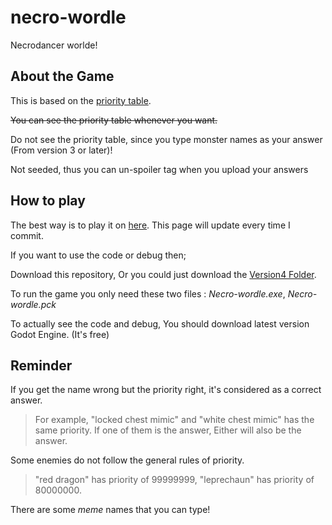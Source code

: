 # necro-wordle
 Necrodancer worlde!
 
 
## About the Game

 This is based on the [priority table](https://docs.google.com/spreadsheets/d/13PsjYHSjpkEd93befvA1K19NNcMIQXafpii335XWuzM/edit#gid=1225283067).
 
  ~~You can see the priority table whenever you want.~~
  
  Do not see the priority table, since you type monster names as your answer (From version 3 or later)!

 Not seeded, thus you can un-spoiler tag when you upload your answers

## How to play

  The best way is to play it on [here](https://shortcakesweets.github.io/necro-wordle/). This page will update every time I commit.

  If you want to use the code or debug then;

  Download this repository, Or you could just download the [Version4 Folder](https://github.com/shortcakesweets/necro-wordle/tree/main/Version4).
  
  To run the game you only need these two files : *Necro-wordle.exe*, *Necro-wordle.pck*
  
  To actually see the code and debug, You should download latest version Godot Engine. (It's free)

## Reminder

  If you get the name wrong but the priority right, it's considered as a correct answer.
  
  > For example, "locked chest mimic" and "white chest mimic" has the same priority. If one of them is the answer, Either will also be the answer.

  Some enemies do not follow the general rules of priority.
  
  > "red dragon" has priority of 99999999, "leprechaun" has priority of 80000000.

  There are some *meme* names that you can type!
